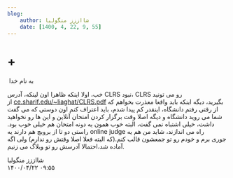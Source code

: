 ```yaml
---
blog:
    author: شااززز منگولیا
    date: [1400, 4, 22, 9, 55]
---
```

# +

<div class="cnt">
 ‌‌‌‌به نام خدا<p></p>
<p>خب، اولا اینکه ظاهرا اون لینکه، آدرس CLRS نبود، CLRS رو می تونید از <a href="http://ce.sharif.edu/~liaghat/CLRS.pdf" target="_blank">ce.sharif.edu/~liaghat/CLRS.pdf</a> بگیرید، دیگه اینکه باید واقعا معذرت بخواهم که از رقتی رفتم دانشگاه، اینقدر کم پیدا شدم، باید اعتراف کنم اون دوستی که می گفت شما می روید دانشگاه و دیگه اصلا وقت برگزار کردن امتحان آنلاین و این ها رو نخواهید داشت، خیلی اشتباه نمی گفت، البته خوب همون یه دونه امتحان هم خیلی خوب بود. راستی دو تا از بروبچ هم دارند یه online judge راه می اندازند، شاید من هم یه جوری برم و خودم رو تو جمعشون قالب کنم.(که البته فعلا اصلا وقتش رو ندارم) ولی اگه آماده شد،احتمالا آدرسش رو تو وبلاگ می زنیم.</p>
</div>

<div class="blog-info">
    <div class="blog-author">شااززز منگولیا</div>
    <div class="blog-date">۱۴۰۰/۰۴/۲۲ ۰۹:۵۵</div>
</div>

